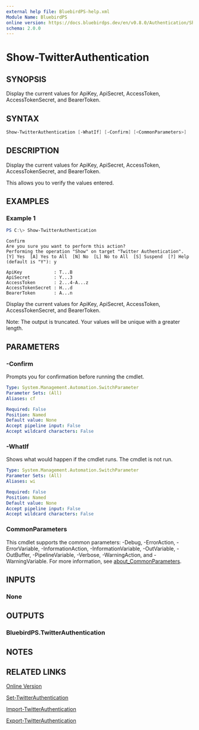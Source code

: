 ```yaml
---
external help file: BluebirdPS-help.xml
Module Name: BluebirdPS
online version: https://docs.bluebirdps.dev/en/v0.8.0/Authentication/Show-TwitterAuthentication/
schema: 2.0.0
---
```


# Show-TwitterAuthentication

## SYNOPSIS

Display the current values for ApiKey, ApiSecret, AccessToken, AccessTokenSecret, and BearerToken.

## SYNTAX

```powershell
Show-TwitterAuthentication [-WhatIf] [-Confirm] [<CommonParameters>]
```

## DESCRIPTION

Display the current values for ApiKey, ApiSecret, AccessToken, AccessTokenSecret, and BearerToken.

This allows you to verify the values entered.

## EXAMPLES

### Example 1

```powershell
PS C:\> Show-TwitterAuthentication
```

```text
Confirm
Are you sure you want to perform this action?
Performing the operation "Show" on target "Twitter Authentication".
[Y] Yes  [A] Yes to All  [N] No  [L] No to All  [S] Suspend  [?] Help (default is "Y"): y

ApiKey            : T...B
ApiSecret         : Y...3
AccessToken       : 2...4-A...z
AccessTokenSecret : H...d
BearerToken       : A...n
```

Display the current values for ApiKey, ApiSecret, AccessToken, AccessTokenSecret, and BearerToken.

Note: The output is truncated. Your values will be unique with a greater length.

## PARAMETERS

### -Confirm

Prompts you for confirmation before running the cmdlet.

```yaml
Type: System.Management.Automation.SwitchParameter
Parameter Sets: (All)
Aliases: cf

Required: False
Position: Named
Default value: None
Accept pipeline input: False
Accept wildcard characters: False
```

### -WhatIf

Shows what would happen if the cmdlet runs.
The cmdlet is not run.

```yaml
Type: System.Management.Automation.SwitchParameter
Parameter Sets: (All)
Aliases: wi

Required: False
Position: Named
Default value: None
Accept pipeline input: False
Accept wildcard characters: False
```

### CommonParameters

This cmdlet supports the common parameters: -Debug, -ErrorAction, -ErrorVariable, -InformationAction, -InformationVariable, -OutVariable, -OutBuffer, -PipelineVariable, -Verbose, -WarningAction, and -WarningVariable. For more information, see [about_CommonParameters](http://go.microsoft.com/fwlink/?LinkID=113216).

## INPUTS

### None

## OUTPUTS

### BluebirdPS.TwitterAuthentication

## NOTES

## RELATED LINKS

[Online Version](https://docs.bluebirdps.dev/en/v0.8.0/Authentication/Show-TwitterAuthentication)

[Set-TwitterAuthentication](https://docs.bluebirdps.dev/en/v0.8.0/Authentication/Set-TwitterAuthentication)

[Import-TwitterAuthentication](https://docs.bluebirdps.dev/en/v0.8.0/Authentication/Import-TwitterAuthentication)

[Export-TwitterAuthentication](https://docs.bluebirdps.dev/en/v0.8.0/Authentication/Export-TwitterAuthentication)
